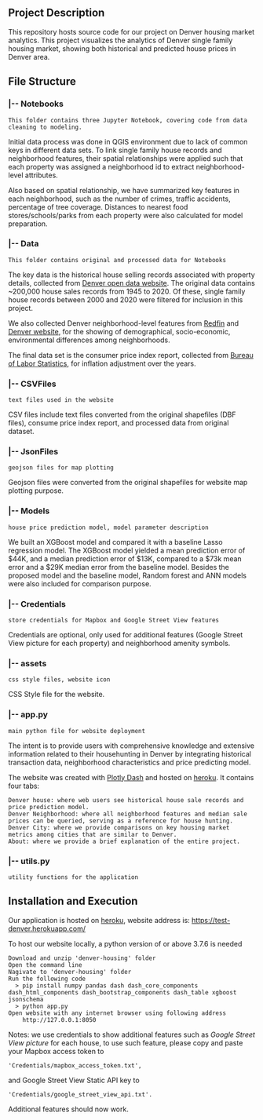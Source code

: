 ## Project Description
This repository hosts source code for our project on Denver housing market analytics. This project visualizes the analytics of Denver single family housing market, showing both historical and predicted house prices in Denver area. 

## File Structure

### |-- Notebooks
	This folder contains three Jupyter Notebook, covering code from data cleaning to modeling.
Initial data process was done in QGIS environment due to lack of common keys in different data sets. To link single family house records and neighborhood features, their spatial relationships were applied such that each property was assigned a neighborhood id to extract neighborhood-level attributes.

Also based on spatial relationship, we have summarized key features in each neighborhood, such as the number of crimes, traffic accidents, percentage of tree coverage. Distances to nearest food stores/schools/parks from each property were also calculated for model preparation.

### |-- Data
	This folder contains original and processed data for Notebooks
The key data is the historical house selling records associated with property details, collected from [Denver open data website](https://www.denvergov.org/opendata). The original data contains ~200,000 house sales records from 1945 to 2020. Of these, single family house records between 2000 and 2020 were filtered for inclusion in this project.

We also collected Denver neighborhood-level features from [Redfin](https://www.redfin.com/blog/data-center/) and [Denver website](https://www.denvergov.org/opendata), for the showing of demographical, socio-economic, environmental differences among neighborhoods.

The final data set is the consumer price index report, collected from [Bureau of Labor Statistics](https://data.bls.gov/cgi-bin/srgate), for inflation adjustment over the years.

### |-- CSVFiles
	text files used in the website
CSV files include text files converted from the original shapefiles (DBF files), consume price index report, and processed data from original dataset.

### |-- JsonFiles
	geojson files for map plotting
Geojson files were converted from the original shapefiles for website map plotting purpose.

### |-- Models
	house price prediction model, model parameter description
We built an XGBoost model and compared it with a baseline Lasso regression model. The XGBoost model yielded a mean prediction error of $44K, and a median prediction error of $13K, compared to a $73k mean error and a $29K median error from the baseline model. Besides the proposed model and the baseline model, Random forest and ANN models were also included for comparison purpose.

### |-- Credentials
	store credentials for Mapbox and Google Street View features
Credentials are optional, only used for additional features (Google Street View picture for each property) and neighborhood amenity symbols.

### |-- assets
	css style files, website icon
CSS Style file for the website.

### |-- app.py
	main python file for website deployment
The intent is to provide users with comprehensive knowledge and extensive information related to their househunting in Denver by integrating historical transaction data, neighborhood characteristics and price predicting model.

The website was created with [Plotly Dash](https://plotly.com/) and hosted on [heroku](https://www.heroku.com/). It contains four tabs: 

	Denver house: where web users see historical house sale records and  price prediction model.
	Denver Neighborhood: where all neighborhood features and median sale prices can be queried, serving as a reference for house hunting.
	Denver City: where we provide comparisons on key housing market metrics among cities that are similar to Denver.
	About: where we provide a brief explanation of the entire project.

### |-- utils.py
	utility functions for the application
	
## Installation and Execution

Our application is hosted on [heroku](https://www.heroku.com/), website address is:
	https://test-denver.herokuapp.com/

To host our website locally, a python version of or above 3.7.6 is needed
	
	Download and unzip 'denver-housing' folder
	Open the command line
	Nagivate to 'denver-housing' folder
	Run the following code
	  > pip install numpy pandas dash dash_core_components dash_html_components dash_bootstrap_components dash_table xgboost jsonschema
	  > python app.py
	Open website with any internet browser using following address
		http://127.0.0.1:8050
		
Notes: we use credentials to show additional features such as _Google Street View picture_ for each house, to use such feature, please copy and paste your Mapbox access token to 
	
	'Credentials/mapbox_access_token.txt', 
and Google Street View Static API key to 

	'Credentials/google_street_view_api.txt'. 
Additional features should now work.
